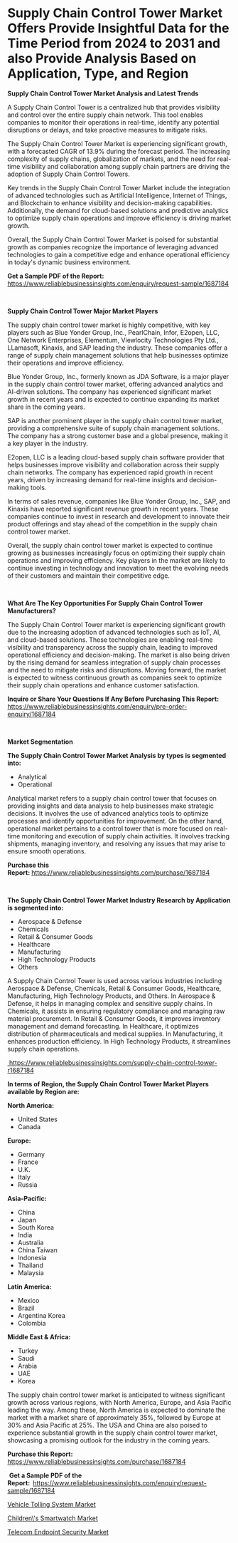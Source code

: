 <p><h1>Supply Chain Control Tower Market Offers Provide Insightful Data for the Time Period from 2024 to 2031 and also Provide Analysis Based on Application, Type, and Region</h1></p><p><strong>Supply Chain Control Tower Market Analysis and Latest Trends</strong></p>
<p><p>A Supply Chain Control Tower is a centralized hub that provides visibility and control over the entire supply chain network. This tool enables companies to monitor their operations in real-time, identify any potential disruptions or delays, and take proactive measures to mitigate risks.</p><p>The Supply Chain Control Tower Market is experiencing significant growth, with a forecasted CAGR of 13.9% during the forecast period. The increasing complexity of supply chains, globalization of markets, and the need for real-time visibility and collaboration among supply chain partners are driving the adoption of Supply Chain Control Towers.</p><p>Key trends in the Supply Chain Control Tower Market include the integration of advanced technologies such as Artificial Intelligence, Internet of Things, and Blockchain to enhance visibility and decision-making capabilities. Additionally, the demand for cloud-based solutions and predictive analytics to optimize supply chain operations and improve efficiency is driving market growth.</p><p>Overall, the Supply Chain Control Tower Market is poised for substantial growth as companies recognize the importance of leveraging advanced technologies to gain a competitive edge and enhance operational efficiency in today's dynamic business environment.</p></p>
<p><strong>Get a Sample PDF of the Report:&nbsp;</strong> <a href="https://www.reliablebusinessinsights.com/enquiry/request-sample/1687184">https://www.reliablebusinessinsights.com/enquiry/request-sample/1687184</a></p>
<p>&nbsp;</p>
<p><strong>Supply Chain Control Tower Major Market Players</strong></p>
<p><p>The supply chain control tower market is highly competitive, with key players such as Blue Yonder Group, Inc., PearlChain, Infor, E2open, LLC, One Network Enterprises, Elementum, Viewlocity Technologies Pty Ltd., LLamasoft, Kinaxis, and SAP leading the industry. These companies offer a range of supply chain management solutions that help businesses optimize their operations and improve efficiency.</p><p>Blue Yonder Group, Inc., formerly known as JDA Software, is a major player in the supply chain control tower market, offering advanced analytics and AI-driven solutions. The company has experienced significant market growth in recent years and is expected to continue expanding its market share in the coming years.</p><p>SAP is another prominent player in the supply chain control tower market, providing a comprehensive suite of supply chain management solutions. The company has a strong customer base and a global presence, making it a key player in the industry.</p><p>E2open, LLC is a leading cloud-based supply chain software provider that helps businesses improve visibility and collaboration across their supply chain networks. The company has experienced rapid growth in recent years, driven by increasing demand for real-time insights and decision-making tools.</p><p>In terms of sales revenue, companies like Blue Yonder Group, Inc., SAP, and Kinaxis have reported significant revenue growth in recent years. These companies continue to invest in research and development to innovate their product offerings and stay ahead of the competition in the supply chain control tower market.</p><p>Overall, the supply chain control tower market is expected to continue growing as businesses increasingly focus on optimizing their supply chain operations and improving efficiency. Key players in the market are likely to continue investing in technology and innovation to meet the evolving needs of their customers and maintain their competitive edge.</p></p>
<p>&nbsp;</p>
<p><strong>What Are The Key Opportunities For Supply Chain Control Tower Manufacturers?</strong></p>
<p><p>The Supply Chain Control Tower market is experiencing significant growth due to the increasing adoption of advanced technologies such as IoT, AI, and cloud-based solutions. These technologies are enabling real-time visibility and transparency across the supply chain, leading to improved operational efficiency and decision-making. The market is also being driven by the rising demand for seamless integration of supply chain processes and the need to mitigate risks and disruptions. Moving forward, the market is expected to witness continuous growth as companies seek to optimize their supply chain operations and enhance customer satisfaction.</p></p>
<p><strong>Inquire or Share Your Questions If Any Before Purchasing This Report:</strong> <a href="https://www.reliablebusinessinsights.com/enquiry/pre-order-enquiry/1687184">https://www.reliablebusinessinsights.com/enquiry/pre-order-enquiry/1687184</a></p>
<p>&nbsp;</p>
<p><strong>Market Segmentation</strong></p>
<p><strong>The Supply Chain Control Tower Market Analysis by types is segmented into:</strong></p>
<p><ul><li>Analytical</li><li>Operational</li></ul></p>
<p><p>Analytical market refers to a supply chain control tower that focuses on providing insights and data analysis to help businesses make strategic decisions. It involves the use of advanced analytics tools to optimize processes and identify opportunities for improvement. On the other hand, operational market pertains to a control tower that is more focused on real-time monitoring and execution of supply chain activities. It involves tracking shipments, managing inventory, and resolving any issues that may arise to ensure smooth operations.</p></p>
<p><strong>Purchase this Report:&nbsp;</strong><a href="https://www.reliablebusinessinsights.com/purchase/1687184">https://www.reliablebusinessinsights.com/purchase/1687184</a></p>
<p>&nbsp;</p>
<p><strong>The Supply Chain Control Tower Market Industry Research by Application is segmented into:</strong></p>
<p><ul><li>Aerospace & Defense</li><li>Chemicals</li><li>Retail & Consumer Goods</li><li>Healthcare</li><li>Manufacturing</li><li>High Technology Products</li><li>Others</li></ul></p>
<p><p>A Supply Chain Control Tower is used across various industries including Aerospace & Defense, Chemicals, Retail & Consumer Goods, Healthcare, Manufacturing, High Technology Products, and Others. In Aerospace & Defense, it helps in managing complex and sensitive supply chains. In Chemicals, it assists in ensuring regulatory compliance and managing raw material procurement. In Retail & Consumer Goods, it improves inventory management and demand forecasting. In Healthcare, it optimizes distribution of pharmaceuticals and medical supplies. In Manufacturing, it enhances production efficiency. In High Technology Products, it streamlines supply chain operations.</p></p>
<p><a href="https://www.reliablebusinessinsights.com/supply-chain-control-tower-r1687184">&nbsp;https://www.reliablebusinessinsights.com/supply-chain-control-tower-r1687184</a></p>
<p><strong>In terms of Region, the Supply Chain Control Tower Market Players available by Region are:</strong></p>
<p>
    <p> <strong> North America: </strong>
        <ul>
            <li>United States</li>
            <li>Canada</li>
        </ul>
        </p> 
    <p> <strong> Europe: </strong>
        <ul>
            <li>Germany</li>
            <li>France</li>
            <li>U.K.</li>
            <li>Italy</li>
            <li>Russia</li>
        </ul>
        </p> 
    <p> <strong> Asia-Pacific: </strong>
        <ul>
            <li>China</li>
            <li>Japan</li>
            <li>South Korea</li>
            <li>India</li>
            <li>Australia</li>
            <li>China Taiwan</li>
            <li>Indonesia</li>
            <li>Thailand</li>
            <li>Malaysia</li>
        </ul>
        </p> 
    <p> <strong> Latin America: </strong>
        <ul>
            <li>Mexico</li>
            <li>Brazil</li>
            <li>Argentina Korea</li>
            <li>Colombia</li>
        </ul>
        </p> 
    <p> <strong> Middle East & Africa: </strong>
        <ul>
            <li>Turkey</li>
            <li>Saudi</li>
            <li>Arabia</li>
            <li>UAE</li>
            <li>Korea</li>
        </ul>
    </p>
    </p>
<p><p>The supply chain control tower market is anticipated to witness significant growth across various regions, with North America, Europe, and Asia Pacific leading the way. Among these, North America is expected to dominate the market with a market share of approximately 35%, followed by Europe at 30% and Asia Pacific at 25%. The USA and China are also poised to experience substantial growth in the supply chain control tower market, showcasing a promising outlook for the industry in the coming years.</p></p>
<p><strong>Purchase this Report: </strong><a href="https://www.reliablebusinessinsights.com/purchase/1687184">https://www.reliablebusinessinsights.com/purchase/1687184</a></p>
<p>&nbsp;<strong>Get a Sample PDF of the Report:&nbsp;&nbsp;</strong><a href="https://www.reliablebusinessinsights.com/enquiry/request-sample/1687184">https://www.reliablebusinessinsights.com/enquiry/request-sample/1687184</a></p>
<p><strong></strong></p>
<p><p><a href="https://github.com/gdfhhhj/Market-Research-Report-List-5/blob/main/vehicle-tolling-system-market.md">Vehicle Tolling System Market</a></p><p><a href="https://github.com/RichRobinson5/Market-Research-Report-List-6/blob/main/childrens-smartwatch-market.md">Children\'s Smartwatch Market</a></p><p><a href="https://github.com/mandarincruisesvn/Market-Research-Report-List-1/blob/main/telecom-endpoint-security-market.md">Telecom Endpoint Security Market</a></p></p>